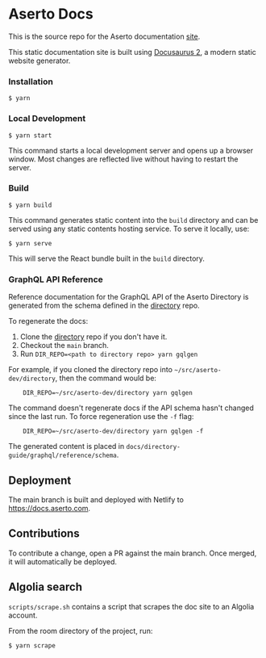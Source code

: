 # Aserto Docs

This is the source repo for the Aserto documentation [site](https://doc.aserto.com/).

This static documentation site is built using [Docusaurus 2](https://docusaurus.io/), a modern static website generator.

### Installation

```
$ yarn
```

### Local Development

```
$ yarn start
```

This command starts a local development server and opens up a browser window. Most changes are reflected live without having to restart the server.

### Build

```
$ yarn build
```

This command generates static content into the `build` directory and can be served using any static contents hosting service. To serve it locally, use:

```
$ yarn serve
```

This will serve the React bundle built in the `build` directory.

### GraphQL API Reference

Reference documentation for the GraphQL API of the Aserto Directory is generated from the schema defined in the
[directory](http://github.com/aserto-dev/directory) repo.

To regenerate the docs:

1. Clone the [directory](http://github.com/aserto-dev/directory) repo if you don't have it.
2. Checkout the `main` branch.
3. Run `DIR_REPO=<path to directory repo> yarn gqlgen`

For example, if you cloned the directory repo into `~/src/aserto-dev/directory`, then the command would be:

        DIR_REPO=~/src/aserto-dev/directory yarn gqlgen


The command doesn't regenerate docs if the API schema hasn't changed since the last run. To force regeneration use the
`-f` flag:

        DIR_REPO=~/src/aserto-dev/directory yarn gqlgen -f

The generated content is placed in `docs/directory-guide/graphql/reference/schema`.

## Deployment

The main branch is built and deployed with Netlify to https://docs.aserto.com.

## Contributions

To contribute a change, open a PR against the main branch. Once merged, it will automatically be deployed.

## Algolia search

`scripts/scrape.sh` contains a script that scrapes the doc site to an Algolia account.

From the room directory of the project, run:

```
$ yarn scrape
```
